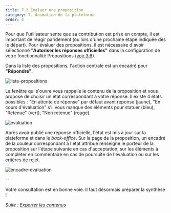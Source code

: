 ```yaml
---
title: 7.3 Évaluer une proposition
category: 7. Animation de la plateforme
order: 4
---
```


Pour que l'utilisateur sente que sa contribution est prise en compte, il est important de réagir paridement (ou lors d'une prochaine étape indiquée dès le départ). Pour évaluer des propositions, il est nécessaire d'avoir sélectionné **"Autoriser les réponses officielles"** dans la configuration de votre fonctionnalité Propositions ([voir 3.6]({{site.baseurl}}/3-concertations/6-fonctionnalités/)).

Dans la liste des propositions, l'action centrale est un encadré pour **"Répondre"**. 

![liste-propositions]({{site.baseurl}}/uploads/7-3-1-reponse-officielle.png)

La fenêtre qui s'ouvre vous rappelle le contenu de la proposition et vous propose de choisir un état correspondant à votre réponse. Il existe 4 états possibles : "En attente de réponse" par défaut avant réponse (jaune), "En cours d'évaluation" s'il vous manque des éléments pour statuer (bleu), "Retenue" (vert), "Non retenue" (rouge). 

![evaluation]({{site.baseurl}}/uploads/7-3-2-evaluation.png)

Après avoir publié une réponse officielle, l'état est mis à jour sur la plateforme et dans le *back-office*. Sur la page de la proposition, un encadré de la couleur correspondant à l'état attribué renseigne le porteur de la proposition sur l'étape suivante en cas d'acceptation, sur les éléments à compléter en commentaire en cas de poursuite de l'évaluation ou sur les critères de rejet. 

![encadre-evaluation]({{site.baseurl}}/uploads/7-3-3-encadre-evaluation.png)

--

Votre consultation est en bonne voie. Il faut désormais préparer la synthèse !

*Suite : [Exporter les contenus]({{site.baseurl}}/8-exports-synthese/0-index/)*
